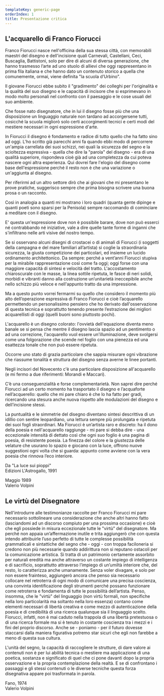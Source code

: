 ```yaml
---
templateKey: generic-page
orderIndex: 1
title: Presentazione critica
---
```

## L'acquarello di Franco Fiorucci

Franco Fiorucci nasce nell'officina della sua stessa città, con memorabili maestri del disegno e dell'incisione quali Carnevali, Castellani, Ceci, Buscaglia, Battistoni, solo per dire di alcuni di diversa generazione, che hanno trasmesso l’arte ad uno stuolo di allievi che oggi rappresentano in prima fila italiana e che hanno dato un contenuto storico a quella che comunemente, ormai, viene definita "la scuola d’Urbino".

Il giovane Fiorucci ebbe subito il "gradimento" dei colleghi per l'originalità e la qualità del suo disegno e le capacità di incisore che si esprimevano in modo molto personali nel confronto con il paesaggio e le cose usuali del suo ambiente.

Che fosse nato disegnatore, che in lui il disegno fosse più che una disposizione un linguaggio naturale non tardano ad accorgersene tutti, cosicché la scuola migliorò solo certi accorgimenti tecnici e certi modi del mestiere necessari in ogni espressione d'arte.

In Fiorucci il disegno è fondamento e radice di tutto quello che ha fatto sino ad oggi. L'ho scritto già parecchi anni fa quando ebbi modo di percorrere un'ampia carrellata dei suoi schizzi, nei quali la sicurezza del segno e la scioltezza espressiva - quella che dire la "parola" del disegno - era di una qualità superiore, rispondeva cioè già ad una completezza da cui poteva nascere ogni altra esperienza. Qui dovrei fare l'elogio del disegno come base dell'espressione perché il resto non è che una variazione o un'aggiunta al disegno.

Per riferirmi ad un altro settore dirò che ai giovani che mi presentano le prove pratiche, suggerisco sempre che prima bisogna scrivere una buona prosa o un racconto.

Così in analogia a quanti mi mostrano i loro quadri (quanta gente dipinge e quanti poeti sono sparsi per la Penisola) sempre raccomando di cominciare a meditare con il disegno.

E' questa un'espressione dove non è possibile barare, dove non può esserci né contrabbando né iniziative, vale a dire quelle tante forme di inganni che s'infiltrano nelle arti visive del nostro tempo.

Se si osservano alcuni disegni di crostacei o di animali di Fiorucci (i soggetti della campagna e del mare familiari all’artista) si coglie la straordinaria sicurezza, la giusta competizione dei particolari, ed insieme un lucido ordinamento architettonico. Da sempre: perché a vent’anni Fiorucci stupiva per la mirabile rappresentazione così come fa oggi; oggi forse con una maggiore capacità di sintesi e velocità del tratto. L'accostamento chiaroscurale con le masse, la linea sottile ripetuta, le fasce di neri solidi, morbidi e vibranti danno alla costruzione un’unitarietà ineccepibile anche nello schizzo più veloce e nell'appunto tratto da una impressione.

Ma a questo punto vorrei fermarmi su quello che considero il momento più alto dell’operazione espressiva di Franco Fiorucci e cioè l’acquarello permettendo un personalissimo pensiero che ho derivato dall'osservazione di questa tecnica e soprattutto tenendo presente l’estrazione dei migliori acquarellisti di oggi (quelli buoni sono piuttosto pochi).

L'acquarello è un disegno colorato: l'ovvietà dell'equazione diventa meno banale se si pensa che mentre il disegno lascia spazio ad un pentimento o ad una correzione, l'acquarello vuol essere un'illuminazione, deve svolgersi come una folgorazione che scende nel foglio con una pienezza ed una esattezza tonale che non può essere ripetuta.

Occorre uno stato di grazia particolare che sappia misurare ogni vibrazione che riassume tonalità e struttura del disegno senza averne le linee portanti.

Negli incisori del Novecento c'è una particolare disposizione all'acquarello (e mi fermo a due riferimenti: Morandi e Maccari).

C’è una conseguenzialità e forse complementarietà. Non saprei dire perché Fiorucci ad un certo momento ha trasportato il disegno e l’acquaforte nell’acquerello: quello che mi pare chiaro è che lo ha fatto per gradi, ricercando una stesura anche nuova rispetto alle modulazioni del disegno e dell’incisione stessi.

La puntualità e le simmetrie del disegno diventano sintesi descrittiva di un idillio con sentire leopardiano, una lettura sempre più prolungata e ripetuta dei suoi fogli straordinari. Ma Fiorucci è un’artista raro e discreto: ha il dono della poesia e nell'acquarello raggiunge - mi pare si debba dire - una eccezionale intensità di dettato così che ogni suo foglio è una pagina di poesia, di resistente poesia. La finezza del colore e la giustezza delle velature che usurano lo spazio e giocano con la luce, offrono nuove suggestioni ogni volta che si guarda: appunto come avviene con la vera poesia che rinnova l’eco interiore.

Da "La luce sui pioppi"\
Edizioni L'Astrogallo, 1991

Maggio 1989\
Valerio Volpini



## Le virtù del Disegnatore

Nell'introdurre alle testimonianze raccolte per Franco Fiorucci mi pare necessario sottolineare una considerazione che anche altri hanno fatto (lasciandomi ad un discorso compiuto per una prossima occasione) e cioè che egli possiede in misura eccezionale tutte le "virtù" del disegnatore. Ma perché non appaia un’affermazione inutile e trita aggiungerò che con questa intendo attribuirle l’uso perfetto di tutte le complesse possibilità grammaticali e sintattiche del segno che - oggi - con troppa faciloneria si credono non più necessarie quando addirittura non si reputano ostacoli per la comunicazione artistica. Si tratta di un patrimonio certamente assorbito per naturali eredità ma anche attraverso un costante impiego di intelligenza e di sacrificio, soprattutto attraverso l’impiego di un’umiltà interiore che, del resto, lo caratterizza anche umanamente. Senza voler divagare, e solo per non essere frainteso, aggiungerò ancora che penso sia necessario collocare nel retroterra di ogni modo di comunicare una precisa coscienza, una convinta identificazione degli strumenti perché possano funzionare come retroterra e fondamenta di tutte le possibilità dell’artista. Penso, insomma, che le "virtù" del linguaggio (non virtù formali, non specifiche nella loro particolarità ma soltanto nella loro essenza) contano come elementi necessari di libertà creativa e come mezzo di autenticazione della poesia e di credibilità di una ricerca qualunque sia il linguaggio scelto. Fiorucci, infatti, non è mai caduto nella trappola di una libertà pretestuosa o di una ricerca formale ma si è tenuto in costante coscienza tra i mezzi e i fini del proprio discorso. Anche se - poniamo - per il futuro dovesse staccarsi dalla maniera figurativa potremo star sicuri che egli non farebbe a meno di questa sua cultura.

L'unità del segno, la capacità di raccogliere le strutture, di dare valore ai contenuti non è per lui abilità tecnica o mestiere ma applicazione di una poetica, sostanza e significato di quel che ci pone davanti dopo la propria osservazione e la propria contemplazione della realtà. E se di confrontano i passaggi e gli stessi contenuti o le diverse tecniche questa forza disegnativa appare poi trasformata in parola.

Fano, 1974\
Valerio Volpini
